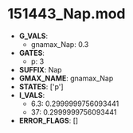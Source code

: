 # 151443_Nap.mod

- **G_VALS**:
  - gnamax_Nap: 0.3
- **GATES**:
  - p: 3
- **SUFFIX**: Nap
- **GMAX_NAME**: gnamax_Nap
- **STATES**: ['p']
- **I_VALS**:
  - 6.3: 0.2999999756093441
  - 37: 0.2999999756093441
- **ERROR_FLAGS**: []
